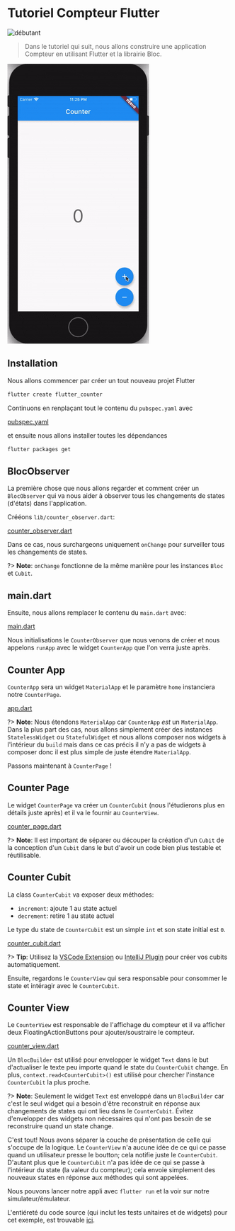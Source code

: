 # Tutoriel Compteur Flutter

![débutant](https://img.shields.io/badge/level-beginner-green.svg)

> Dans le tutoriel qui suit, nous allons construire une application Compteur en utilisant Flutter et la librairie Bloc.

![demo](../assets/gifs/flutter_counter.gif)

## Installation

Nous allons commencer par créer un tout nouveau projet Flutter

```sh
flutter create flutter_counter
```

Continuons en renplaçant tout le contenu du `pubspec.yaml` avec

[pubspec.yaml](https://raw.githubusercontent.com/felangel/bloc/master/examples/flutter_counter/pubspec.yaml ':include')

et ensuite nous allons installer toutes les dépendances

```sh
flutter packages get
```

## BlocObserver

La première chose que nous allons regarder et comment créer un `BlocObserver` qui va nous aider à observer tous les changements de states (d'états) dans l'application.

Crééons `lib/counter_observer.dart`:

[counter_observer.dart](https://raw.githubusercontent.com/felangel/bloc/master/examples/flutter_counter/lib/counter_observer.dart ':include')

Dans ce cas, nous surchargeons uniquement `onChange` pour surveiller tous les changements de states.

?> **Note**: `onChange` fonctionne de la même manière pour les instances `Bloc` et `Cubit`.

## main.dart

Ensuite, nous allons remplacer le contenu du `main.dart` avec:

[main.dart](https://raw.githubusercontent.com/felangel/bloc/master/examples/flutter_counter/lib/main.dart ':include')

Nous initialisations le `CounterObserver` que nous venons de créer et nous appelons `runApp` avec le widget `CounterApp` que l'on verra juste après.

## Counter App

`CounterApp` sera un widget `MaterialApp` et le paramètre `home` instanciera notre `CounterPage`.

[app.dart](https://raw.githubusercontent.com/felangel/bloc/master/examples/flutter_counter/lib/app.dart ':include')

?> **Note**: Nous étendons `MaterialApp` car `CounterApp` _est_ un `MaterialApp`. Dans la plus part des cas, nous allons simplement créer des instances `StatelessWidget` ou `StatefulWidget` et nous allons composer nos widgets à l'intérieur du `build` mais dans ce cas précis il n'y a pas de widgets à composer donc il est plus simple de juste étendre `MaterialApp`.

Passons maintenant à `CounterPage` !

## Counter Page

Le widget `CounterPage` va créer un `CounterCubit` (nous l'étudierons plus en détails juste après) et il va le fournir au `CounterView`.

[counter_page.dart](https://raw.githubusercontent.com/felangel/bloc/master/examples/flutter_counter/lib/counter/view/counter_page.dart ':include')

?> **Note**: Il est important de séparer ou découper la création d'un `Cubit` de la conception d'un `Cubit` dans le but d'avoir un code bien plus testable et réutilisable.

## Counter Cubit

La class `CounterCubit` va exposer deux méthodes:

- `increment`: ajoute 1 au state actuel
- `decrement`: retire 1 au state actuel

Le type du state de `CounterCubit` est un simple `int` et son state initial est `0`.

[counter_cubit.dart](https://raw.githubusercontent.com/felangel/bloc/master/examples/flutter_counter/lib/counter/cubit/counter_cubit.dart ':include')

?> **Tip**: Utilisez la [VSCode Extension](https://marketplace.visualstudio.com/items?itemName=FelixAngelov.bloc) ou [IntelliJ Plugin](https://plugins.jetbrains.com/plugin/12129-bloc) pour créer vos cubits automatiquement.

Ensuite, regardons le `CounterView` qui sera responsable pour consommer le state et intéragir avec le `CounterCubit`.

## Counter View

Le `CounterView` est responsable de l'affichage du compteur et il va afficher deux FloatingActionButtons pour ajouter/soustraire le compteur.

[counter_view.dart](https://raw.githubusercontent.com/felangel/bloc/master/examples/flutter_counter/lib/counter/view/counter_view.dart ':include')

Un `BlocBuilder` est utilisé pour envelopper le widget `Text` dans le but d'actualiser le texte peu importe quand le state du `CounterCubit` change. En plus, `context.read<CounterCubit>()` est utilisé pour chercher l'instance `CounterCubit` la plus proche.

?> **Note**: Seulement le widget `Text` est enveloppé dans un `BlocBuilder` car c'est le seul widget qui a besoin d'être reconstruit en réponse aux changements de states qui ont lieu dans le `CounterCubit`. Évitez d'envelopper des widgets non nécessaires qui n'ont pas besoin de se reconstruire quand un state change.

C'est tout! Nous avons séparer la couche de présentation de celle qui s'occupe de la logique. Le `CounterView` n'a aucune idée de ce qui ce passe quand un utilisateur presse le boutton; cela notifie juste le `CounterCubit`. D'autant plus que le `CounterCubit` n'a pas idée de ce qui se passe à l'intérieur du state (la valeur du compteur); cela envoie simplement des nouveaux states en réponse aux méthodes qui sont appelées.

Nous pouvons lancer notre appli avec `flutter run` et la voir sur notre simulateur/émulateur.

L'entiéreté du code source (qui inclut les tests unitaires et de widgets) pour cet exemple, est trouvable [ici](https://github.com/felangel/Bloc/tree/master/examples/flutter_counter).
